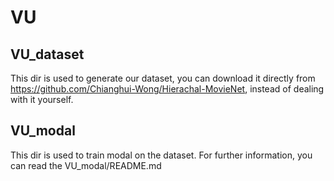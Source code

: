 # VU

## VU_dataset
This dir is used to generate our dataset, you can download it directly from https://github.com/Chianghui-Wong/Hierachal-MovieNet, instead of dealing with it yourself.

## VU_modal
This dir is used to train modal on the dataset. For further information, you can read the VU_modal/README.md